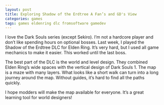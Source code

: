 ```yaml
---
layout: post
title: Exploring Shadow of the Erdtree A Fan’s and GD's View
categories: games
tags: games eldenring dlc fromsoftware gamedev
---
```


I love the Dark Souls series (except Sekiro). I’m not a hardcore player and don’t like spending hours on optional bosses. Last week, I played the Shadow of the Erdtree DLC for Elden Ring. It’s very hard, but I used all game mechanics to make it easier. This worked until the last boss.

The best part of the DLC is the world and level design. They combined Elden Ring’s wide spaces with the vertical design of Dark Souls 1. The map is a maze with many layers. What looks like a short walk can turn into a long journey around the map. Without guides, it’s hard to find all the paths quickly.

I hope modders will make the map available for everyone. It’s a great learning tool for world designers!

